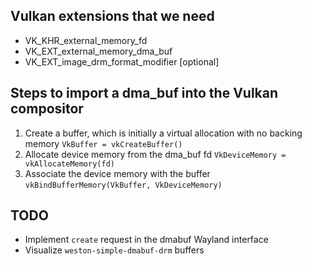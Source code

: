 ## Vulkan extensions that we need
* VK_KHR_external_memory_fd
* VK_EXT_external_memory_dma_buf
* VK_EXT_image_drm_format_modifier [optional]

## Steps to import a dma_buf into the Vulkan compositor
1. Create a buffer, which is initially a virtual allocation with no backing
memory
`VkBuffer = vkCreateBuffer()`
2. Allocate device memory from the dma_buf fd
`VkDeviceMemory = vkAllocateMemory(fd)`
3. Associate the device memory with the buffer
`vkBindBufferMemory(VkBuffer, VkDeviceMemory)`

## TODO
* Implement `create` request in the dmabuf Wayland interface
* Visualize `weston-simple-dmabuf-drm` buffers
